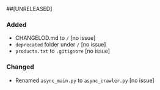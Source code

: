 ##[UNRELEASED]

### Added
- CHANGELOD.md to `/` [no issue]
- `deprecated` folder under `/` [no issue]
- `products.txt` to `.gitignore` [no issue]


### Changed
- Renamed `async_main.py` to `async_crawler.py` [no issue]